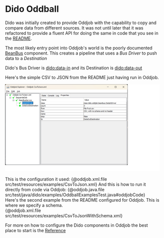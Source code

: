 Dido Oddball
============

Dido was initially created to provide Oddjob with the capability to copy and compare data 
from different sources. It was not until later that it was refactored to provide a fluent
API for doing the same in code that you see in the [README](README.md).

The most likely entry point into Oddjob's world is the poorly documented [BeanBus](https://github.com/robjg/oddjob/blob/master/docs/reference/org/oddjob/beanbus/bus/BasicBusService.md)
component. This creates a pipeline that uses a *Bus Driver* to push data to a *Destination*

Dido's Bus Driver is [dido:data-in](docs/reference/dido/oddjob/beanbus/DataInDriver.md) 
and its Destination is [dido:data-out](docs/reference/dido/oddjob/beanbus/DataOutDestination.md)

Here's the simple CSV to JSON from the README just having run in Oddjob.

![Csv to Json in Oddjob](images/OddjobCsvJson.jpg)

This is the configuration it used:
{@oddjob.xml.file src/test/resources/examples/CsvToJson.xml}
And this is how to run it directly from code via Oddjob:
{@oddjob.java.file src/test/java/dido/examples/OddballExamplesTest.java#oddjobCode}
Here's the second example from the README configured for Oddjob. This is where we 
specify a schema.  
{@oddjob.xml.file src/test/resources/examples/CsvToJsonWithSchema.xml}

For more on how to configure the Dido components in Oddjob the best place to start
is the [Reference](docs/reference/README.md)
